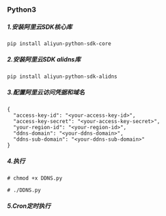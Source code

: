 ### Python3

##### 1.安装阿里云SDK核心库
```
pip install aliyun-python-sdk-core
```
##### 2.安装阿里云SDK alidns库
```
pip install aliyun-python-sdk-alidns
```
##### 3.配置阿里云访问凭据和域名
```
{
  "access-key-id": "<your-access-key-id>",
  "access-key-secret": "<your-access-key-secret>",
  "your-region-id": "<your-region-id>",
  "ddns-domain": "<your-ddns-domain>",
  "ddns-sub-domain": "<your-ddns-sub-domain>"
}
```
##### 4.执行
```
# chmod +x DDNS.py

# ./DDNS.py
```
##### 5.Cron定时执行